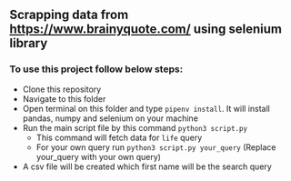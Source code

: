 ## Scrapping data from https://www.brainyquote.com/ using selenium library

### To use this project follow below steps:
* Clone this repository
* Navigate to this folder
* Open terminal on this folder and type `pipenv install`. It will install pandas, numpy and selenium on your machine
* Run the main script file by this command `python3 script.py`
    * This command will fetch data for `life` query
    * For your own query run `python3 script.py your_query` (Replace your_query with your own query)
* A csv file will be created which first name will be the search query